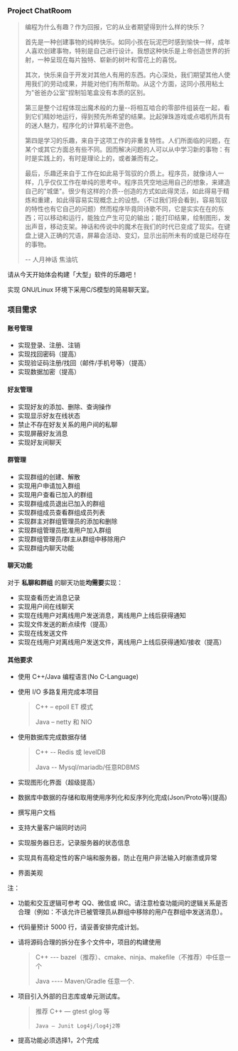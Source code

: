 ### Project ChatRoom

>编程为什么有趣？作为回报，它的从业者期望得到什么样的快乐？
>
>首先是一种创建事物的纯粹快乐。如同小孩在玩泥巴时感到愉快一样，成年人喜欢创建事物，特别是自己进行设计。我想这种快乐是上帝创造世界的折射，一种呈现在每片独特、崭新的树叶和雪花上的喜悦。
>
>其次，快乐来自于开发对其他人有用的东西。内心深处，我们期望其他人使用我们的劳动成果，并能对他们有所帮助。从这个方面，这同小孩用粘土为"爸爸办公室"捏制铅笔盒没有本质的区别。
>
>第三是整个过程体现出魔术般的力量--将相互啮合的零部件组装在一起，看到它们精妙地运行，得到预先所希望的结果。比起弹珠游戏或点唱机所具有的迷人魅力，程序化的计算机毫不逊色。
>
>第四是学习的乐趣，来自于这项工作的非重复特性。人们所面临的问题，在某个或其它方面总有些不同。因而解决问题的人可以从中学习新的事物：有时是实践上的，有时是理论上的，或者兼而有之。
>
>最后，乐趣还来自于工作在如此易于驾驭的介质上。程序员，就像诗人一样，几乎仅仅工作在单纯的思考中。程序员凭空地运用自己的想象，来建造自己的"城堡"。很少有这样的介质--创造的方式如此得灵活，如此得易于精炼和重建，如此得容易实现概念上的设想。（不过我们将会看到，容易驾驭的特性也有它自己的问题）然而程序毕竟同诗歌不同，它是实实在在的东西；可以移动和运行，能独立产生可见的输出；能打印结果，绘制图形，发出声音，移动支架。神话和传说中的魔术在我们的时代已变成了现实。在键盘上键入正确的咒语，屏幕会活动、变幻，显示出前所未有的或是已经存在的事物。
>
> -- 人月神话 焦油坑

请从今天开始体会构建「大型」软件的乐趣吧！


实现 GNU/Linux 环境下采用C/S模型的简易聊天室。


### 项目需求

#### 账号管理

- 实现登录、注册、注销
- 实现找回密码（提高）
- 实现验证码注册/找回（邮件/手机号等）（提高）
- 实现数据加密（提高）

#### 好友管理

- 实现好友的添加、删除、查询操作
- 实现显示好友在线状态
- 禁止不存在好友关系的用户间的私聊
- 实现屏蔽好友消息
- 实现好友间聊天

#### 群管理

- 实现群组的创建、解散
- 实现用户申请加入群组
- 实现用户查看已加入的群组
- 实现群组成员退出已加入的群组
- 实现群组成员查看群组成员列表
- 实现群主对群组管理员的添加和删除
- 实现群组管理员批准用户加入群组
- 实现群组管理员/群主从群组中移除用户
- 实现群组内聊天功能

#### 聊天功能

对于 **私聊和群组** 的聊天功能**均需要**实现：

- 实现查看历史消息记录
- 实现用户间在线聊天
- 实现在线用户对离线用户发送消息，离线用户上线后获得通知
- 实现文件发送的断点续传（提高）
- 实现在线发送文件
- 实现在线用户对离线用户发送文件，离线用户上线后获得通知/接收（提高）

#### 其他要求

- 使用 C++/Java 编程语言(No C-Language)

- 使用 I/O 多路复用完成本项目

     > C++ – epoll ET 模式
     >
     > Java – netty 和 NIO 

- 使用数据库完成数据存储
	   
	> C++ --  Redis 或 levelDB
	>
	> Java -- Mysql/mariadb/任意RDBMS
	
- 实现图形化界面（超级提高）

- 数据库中数据的存储和取用使用序列化和反序列化完成(Json/Proto等)(提高)

- 撰写用户文档

- 支持大量客户端同时访问

- 实现服务器日志，记录服务器的状态信息

- 实现具有高稳定性的客户端和服务器，防止在用户非法输入时崩溃或异常

- 界面美观

注：
- 功能和交互逻辑可参考 QQ、微信或 IRC。请注意检查功能间的逻辑关系是否合理（例如：不该允许已被管理员从群组中移除的用户在群组中发送消息）。

- 代码量预计 5000 行，请妥善安排完成计划。

- 请将源码合理的拆分在多个文件中，项目的构建使用 
		
	> C++   ---  bazel（推荐）、cmake、ninja、makefile（不推荐）中任意一个
	>
	> Java  ---- Maven/Gradle 任意一个.
	
- 项目引入外部的日志库或单元测试库。

   > 推荐 C++  — gtest glog 等
   >
   >     Java – Junit Log4j/log4j2等

- 提高功能必须选择1，2个完成
